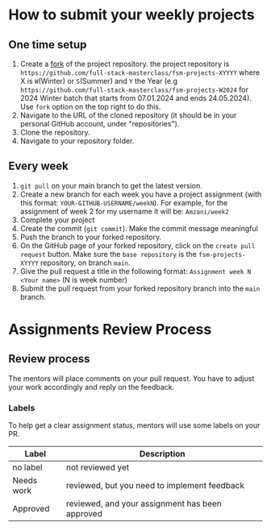 # How to submit your weekly projects


## One time setup

1. Create a [fork](https://help.github.com/en/articles/fork-a-repo) of the project repository. the project repository is `https://github.com/full-stack-masterclass/fsm-projects-XYYYY` where X is `W`(Winter) or `S`(Summer) and `Y` the Year (e.g `https://github.com/full-stack-masterclass/fsm-projects-W2024` for 2024 Winter batch that starts from 07.01.2024 and ends 24.05.2024). Use `fork` option on the top right to do this.
2. Navigate to the URL of the cloned repository (it should be in your personal GitHub account, under "repositories").
3. Clone the repository.
4. Navigate to your repository folder.

## Every week

1. `git pull` on your main branch to get the latest version.
2. Create a new branch for each week you have a project assignment (with this format: `YOUR-GITHUB-USERNAME/weekN`). For example, for the assignment of week 2 for my username it will be: `Amzani/week2`
3. Complete your project
4. Create the commit (`git commit`). Make the commit message meaningful
5. Push the branch to your forked repository.
6. On the GitHub page of your forked repository, click on the `create pull request` button. Make sure the `base repository` is the `fsm-projects-XYYYY` repository, on branch `main`.
7. Give the pull request a title in the following format: `Assignment week N <Your name>` (N is week number)
8. Submit the pull request from your forked repository branch into the `main` branch.


# Assignments Review Process
 
## Review process

The mentors will place comments on your pull request. You have to adjust your work accordingly and reply on the feedback.


### Labels 
To help get a clear assignment status, mentors will use some labels on your PR.

| Label | Description |
| --- | --- |
|no label  |not reviewed yet   |
|Needs work   |reviewed, but you need to implement feedback  |
|Approved   |reviewed, and your assignment has been approved   |
